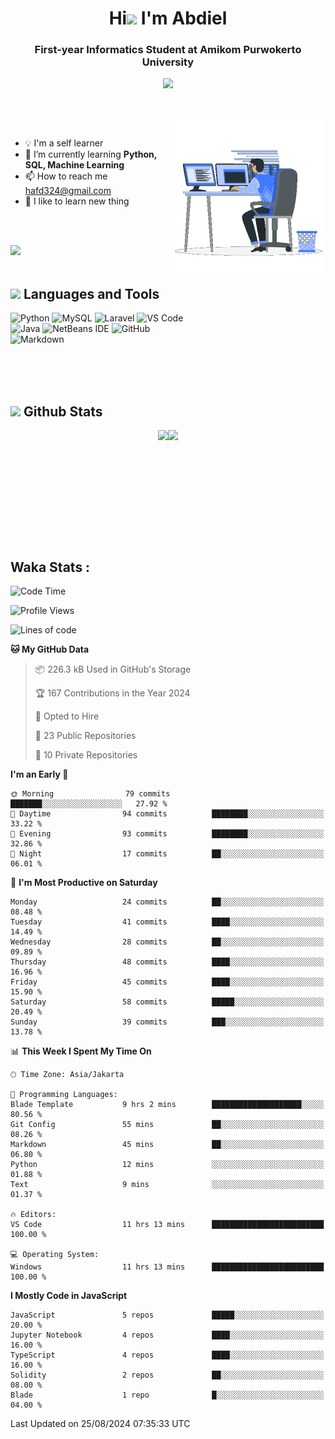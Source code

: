
<h1 align="center"><b>Hi<img src="https://media.giphy.com/media/hvRJCLFzcasrR4ia7z/giphy.gif" width="35"> I'm Abdiel </b></h1>

<h3 align="center"> First-year Informatics Student at Amikom Purwokerto University </h3>

<div align='center'>
	
![](https://komarev.com/ghpvc/?username=dlzcods&style=for-the-badge)
	
</div>
<br>

<picture> <img align="right" src="https://github.com/0xAbdulKhalid/0xAbdulKhalid/raw/main/assets/mdImages/Right_Side.gif" width = 250px></picture>

<br>

- 💡 I'm a self learner
- 🌱 I’m currently learning **Python, SQL, Machine Learning**
- 📫 How to reach me [hafd324@gmail.com](mailto:hafd324d@gmail.com)
- 📃 I like to learn new thing

<br><br>

<img src="https://user-images.githubusercontent.com/73097560/115834477-dbab4500-a447-11eb-908a-139a6edaec5c.gif"><br><br>

## <img src="https://media2.giphy.com/media/QssGEmpkyEOhBCb7e1/giphy.gif?cid=ecf05e47a0n3gi1bfqntqmob8g9aid1oyj2wr3ds3mg700bl&rid=giphy.gif" width ="25"><b> Languages and Tools</b>

![Python](https://img.shields.io/badge/Python%20-FFFFFF.svg?style=for-the-badge&logo=python&logoColor=blue)
![MySQL](https://img.shields.io/badge/MySQL-FFFFFF?style=for-the-badge&logo=mysql&logoColor=blue)
![Laravel](https://img.shields.io/badge/laravel-FFFFFF.svg?style=for-the-badge&logo=laravel&logoColor=blue)
![VS Code](https://img.shields.io/badge/VS%20Code-FFFFFF.svg?style=for-the-badge&logo=visual-studio-code&logoColor=blue)
<br>
![Java](https://img.shields.io/badge/Java-FFFFFF?style=for-the-badge&logo=openjdk&logoColor=blue)
![NetBeans IDE](https://img.shields.io/badge/NetBeans%20IDE-FFFFFF.svg?style=for-the-badge&logo=apache-netbeans-ide&logoColor=blue)
![GitHub](https://img.shields.io/badge/github-FFFFFF.svg?style=for-the-badge&logo=github&logoColor=blue)
<br>
![Markdown](https://img.shields.io/badge/markdown-FFFFFF.svg?style=for-the-badge&logo=markdown&logoColor=blue)

<br>
<br>
<br>


## <img src="https://media.giphy.com/media/iY8CRBdQXODJSCERIr/giphy.gif" width="35"><b> Github Stats </b>

<div  style="display: flex; flex-wrap: wrap; justify-content: center;">
   <img height="160em" src="https://github-readme-stats.vercel.app/api?username=dlzcods&show_icons=true&theme=default" />
   <img height="160em" src="https://github-readme-stats.vercel.app/api/top-langs/?username=dlzcods&layout=compact" />
</div>



<br>

## Waka Stats :

<!--START_SECTION:waka-->
![Code Time](http://img.shields.io/badge/Code%20Time-192%20hrs%203%20mins-blue)

![Profile Views](http://img.shields.io/badge/Profile%20Views-1-blue)

![Lines of code](https://img.shields.io/badge/From%20Hello%20World%20I%27ve%20Written-951.4%20thousand%20lines%20of%20code-blue)

**🐱 My GitHub Data** 

> 📦 226.3 kB Used in GitHub's Storage 
 > 
> 🏆 167 Contributions in the Year 2024
 > 
> 💼 Opted to Hire
 > 
> 📜 23 Public Repositories 
 > 
> 🔑 10 Private Repositories 
 > 
**I'm an Early 🐤** 

```text
🌞 Morning                79 commits          ███████░░░░░░░░░░░░░░░░░░   27.92 % 
🌆 Daytime                94 commits          ████████░░░░░░░░░░░░░░░░░   33.22 % 
🌃 Evening                93 commits          ████████░░░░░░░░░░░░░░░░░   32.86 % 
🌙 Night                  17 commits          ██░░░░░░░░░░░░░░░░░░░░░░░   06.01 % 
```
📅 **I'm Most Productive on Saturday** 

```text
Monday                   24 commits          ██░░░░░░░░░░░░░░░░░░░░░░░   08.48 % 
Tuesday                  41 commits          ████░░░░░░░░░░░░░░░░░░░░░   14.49 % 
Wednesday                28 commits          ██░░░░░░░░░░░░░░░░░░░░░░░   09.89 % 
Thursday                 48 commits          ████░░░░░░░░░░░░░░░░░░░░░   16.96 % 
Friday                   45 commits          ████░░░░░░░░░░░░░░░░░░░░░   15.90 % 
Saturday                 58 commits          █████░░░░░░░░░░░░░░░░░░░░   20.49 % 
Sunday                   39 commits          ███░░░░░░░░░░░░░░░░░░░░░░   13.78 % 
```


📊 **This Week I Spent My Time On** 

```text
🕑︎ Time Zone: Asia/Jakarta

💬 Programming Languages: 
Blade Template           9 hrs 2 mins        ████████████████████░░░░░   80.56 % 
Git Config               55 mins             ██░░░░░░░░░░░░░░░░░░░░░░░   08.26 % 
Markdown                 45 mins             ██░░░░░░░░░░░░░░░░░░░░░░░   06.80 % 
Python                   12 mins             ░░░░░░░░░░░░░░░░░░░░░░░░░   01.88 % 
Text                     9 mins              ░░░░░░░░░░░░░░░░░░░░░░░░░   01.37 % 

🔥 Editors: 
VS Code                  11 hrs 13 mins      █████████████████████████   100.00 % 

💻 Operating System: 
Windows                  11 hrs 13 mins      █████████████████████████   100.00 % 
```

**I Mostly Code in JavaScript** 

```text
JavaScript               5 repos             █████░░░░░░░░░░░░░░░░░░░░   20.00 % 
Jupyter Notebook         4 repos             ████░░░░░░░░░░░░░░░░░░░░░   16.00 % 
TypeScript               4 repos             ████░░░░░░░░░░░░░░░░░░░░░   16.00 % 
Solidity                 2 repos             ██░░░░░░░░░░░░░░░░░░░░░░░   08.00 % 
Blade                    1 repo              █░░░░░░░░░░░░░░░░░░░░░░░░   04.00 % 
```




 Last Updated on 25/08/2024 07:35:33 UTC
<!--END_SECTION:waka-->

<br>
<br>
